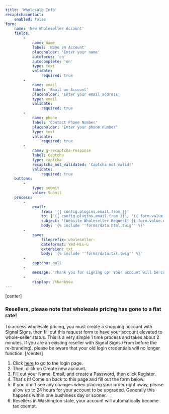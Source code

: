 ```yaml
---
title: 'Wholesale Info'
recaptchacontact:
    enabled: false
form:
    name: 'New Wholeseller Account'
    fields:
        -
            name: name
            label: 'Name on Account'
            placeholder: 'Enter your name'
            autofocus: 'on'
            autocomplete: 'on'
            type: text
            validate:
                required: true
        -
            name: email
            label: 'Email on Account'
            placeholder: 'Enter your email address'
            type: email
            validate:
                required: true
        -
            name: phone
            label: 'Contact Phone Number'
            placeholder: 'Enter your phone number'
            type: text
            validate:
                required: true
        -
            name: g-recaptcha-response
            label: Captcha
            type: captcha
            recaptcha_not_validated: 'Captcha not valid!'
            validate:
                required: true
    buttons:
        -
            type: submit
            value: Submit
    process:
        -
            email:
                from: '{{ config.plugins.email.from }}'
                to: ['{{ config.plugins.email.from }}', '{{ form.value.email }}']
                subject: '[Website Wholeseller Request] {{ form.value.email|e }}'
                body: '{% include ''forms/data.html.twig'' %}'
        -
            save:
                fileprefix: wholeseller-
                dateformat: Ymd-His-u
                extension: txt
                body: '{% include ''forms/data.txt.twig'' %}'
        -
            captcha: null
        -
            message: 'Thank you for signing up! Your account will be converted as soon as possible.'
        -
            display: /thankyou
---
```


[center] 
### Resellers, please note that wholesale pricing has gone to a flat rate!

To access wholesale pricing, you must create a shopping account with Signal Signs, then fill out this request form to have your account elevated to whole-seller status. This is a very simple 1 time process and takes about 2 minutes.
If you are an existing reseller with Signal Signs (From before the re-branding), please be aware that your old login credentials will no longer function.
[/center]
1. Click [here](/shop/#!/~/accountSettings) to go to the login page.
2. Then, click on Create new account.
3. Fill out your Name, Email, and create a Password, then click Register.
4. That's It! Come on back to this page and fill out the form below.
5. If you don't see any changes when placing your order right away, please allow up to 24 hours for your account to be upgraded. Generally this happens within one bushiness day or sooner.
6. Resellers in Washington state, your account will automatically become tax exempt.